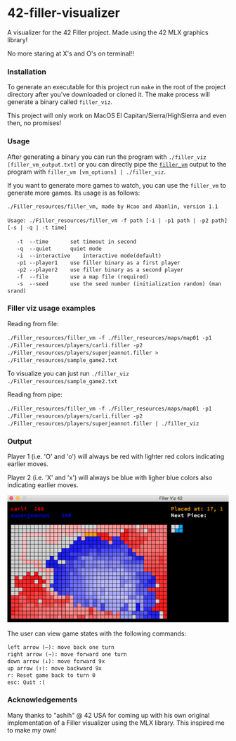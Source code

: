 # 42-filler-visualizer
A visualizer for the 42 Filler project. Made using the 42 MLX graphics library!

No more staring at X's and O's on terminal!!

### Installation
To generate an executable for this project run `make` in the root of the project directory after you've downloaded or cloned it.
The make process will generate a binary called `filler_viz`.

This project will only work on MacOS El Capitan/Sierra/HighSierra and even then, no promises!

### Usage
After generating a binary you can run the program with `./filler_viz [filler_vm_output.txt]` or you can directly pipe the [`filler_vm`](https://github.com/nmei-42/42-filler-visualizer/tree/master/Filler_resources) output to the program with `filler_vm [vm_options] | ./filler_viz`.

If you want to generate more games to watch, you can use the `filler_vm` to generate more games. Its usage is as follows:

```
./Filler_resources/filler_vm, made by Hcao and Abanlin, version 1.1

Usage: ./Filler_resources/filler_vm -f path [-i | -p1 path | -p2 path] [-s | -q | -t time]

   -t  --time		set timeout in second
   -q  --quiet		quiet mode
   -i  --interactive	interactive mode(default)
   -p1 --player1	use filler binary as a first player
   -p2 --player2	use filler binary as a second player
   -f  --file		use a map file (required)
   -s  --seed		use the seed number (initialization random) (man srand)
```

### Filler viz usage examples

Reading from file:

`./Filler_resources/filler_vm -f ./Filler_resources/maps/map01 -p1 ./Filler_resources/players/carli.filler -p2 ./Filler_resources/players/superjeannot.filler > ./Filler_resources/sample_game2.txt`

To visualize you can just run `./filler_viz ./Filler_resources/sample_game2.txt`

Reading from pipe:

`./Filler_resources/filler_vm -f ./Filler_resources/maps/map01 -p1 ./Filler_resources/players/carli.filler -p2 ./Filler_resources/players/superjeannot.filler | ./filler_viz`

### Output

Player 1 (i.e. 'O' and 'o') will always be red with lighter red colors indicating earlier moves.

Player 2 (i.e. 'X' and 'x') will always be blue with ligher blue colors also indicating earlier moves.

![Example Picture](https://github.com/nmei-42/42-filler-visualizer/blob/master/screenshots/example.png)

The user can view game states with the following commands:

```
left arrow (←): move back one turn
right arrow (→): move forward one turn
down arrow (↓): move forward 9x
up arrow (↑): move backward 9x
r: Reset game back to turn 0
esc: Quit :(
```

### Acknowledgements

Many thanks to "ashih" @ 42 USA for coming up with his own original implementation of a Filler visualizer using the MLX library. This inspired me to make my own!
